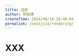 ```yaml
---
title: 渲染
author: 耶和博
createTime: 2024/08/10 20:48:04
permalink: /nextjs14/rendering/
---
```


# XXX
